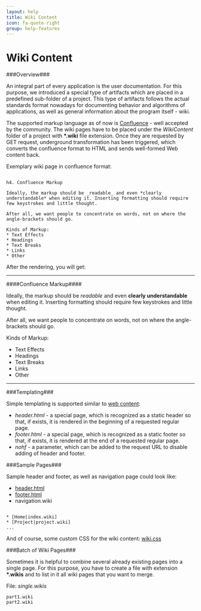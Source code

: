 ```yaml
---
layout: help
title: Wiki Content
icon: fa-quote-right
group: help-features
---
```


Wiki Content
===

###Overview###

An integral part of every application is the user documentation. For this purpose, we introduced a special type of artifacts which are placed in a predefined sub-folder of a project. This type of artifacts follows the actual standards format nowadays for documenting behavior and algorithms of applications, as well as general information about the program itself - wiki. 

The supported markup language as of now is [Confluence](https://confluence.atlassian.com/display/DOC/Confluence+Wiki+Markup) - well accepted by the community. The wiki pages have to be placed under the *WikiContent* folder of a project with **\*.wiki** file extension. Once they are requested by GET request, underground transformation has been triggered, which converts the confluence format to HTML and sends well-formed Web content back.

Exemplary wiki page in confluence format:

<pre><code>
h4. Confluence Markup
 
Ideally, the markup should be _readable_ and even *clearly understandable* when editing it. Inserting formatting should require few keystrokes and little thought.
 
After all, we want people to concentrate on words, not on where the angle-brackets should go.
 
Kinds of Markup:
* Text Effects
* Headings
* Text Breaks
* Links
* Other
</code></pre>

After the rendering, you will get:

----

####Confluence Markup####
 
Ideally, the markup should be *readable* and even **clearly understandable** when editing it. Inserting formatting should require few keystrokes and little thought.
 
After all, we want people to concentrate on words, not on where the angle-brackets should go.
 
Kinds of Markup:

* Text Effects
* Headings
* Text Breaks
* Links
* Other

----

###Templating###

Simple templating is supported similar to [web content](web_content.html):

*	*header.html* - a special page, which is recognized as a static header so that, if exists, it is rendered in the beginning of a requested regular page.
*	*footer.html* - a special page, which is recognized as a static footer so that, if exists, it is rendered at the end of a requested regular page.
*	*nohf* - a parameter, which can be added to the request URL to disable adding of header and footer.

###Sample Pages###

Sample header and footer, as well as navigation page could look like:

*	[header.html](wiki_sample_header.txt)
*	[footer.html](wiki_sample_footer.txt)
*	navigation.wiki

<pre><code>
* [Home|index.wiki]
* [Project|project.wiki]
...
</code></pre>

And of course, some custom CSS for the wiki content:  [wiki.css](wiki_sample_css.txt)


###Batch of Wiki Pages###

Sometimes it is helpful to combine several already existing pages into a single page. 
For this purpose, you have to create a file with extension **\*.wikis** and to list in it all wiki pages that you want to merge.

File: *single.wikis*

<pre><code>part1.wiki
part2.wiki
</code></pre>
